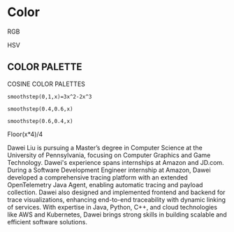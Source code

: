 # Color

RGB

HSV

## COLOR PALETTE

COSINE COLOR PALETTES

`smoothstep(0,1,x)=3x^2-2x^3`

`smoothstep(0.4,0.6,x)`

`smoothstep(0.6,0.4,x)`



Floor(x*4)/4

Dawei Liu is pursuing a Master’s degree in Computer Science at the University of Pennsylvania, focusing on Computer Graphics and Game Technology. Dawei's experience spans internships at Amazon and JD.com. During a Software Development Engineer internship at Amazon, Dawei developed a comprehensive tracing platform with an extended OpenTelemetry Java Agent, enabling automatic tracing and payload collection. Dawei also designed and implemented frontend and backend for trace visualizations, enhancing end-to-end traceability with dynamic linking of services. With expertise in Java, Python, C++, and cloud technologies like AWS and Kubernetes, Dawei brings strong skills in building scalable and efficient software solutions.